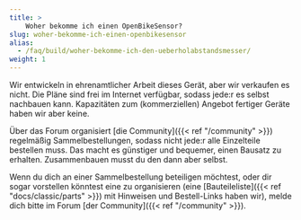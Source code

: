 ```yaml
---
title: >
    Woher bekomme ich einen OpenBikeSensor?
slug: woher-bekomme-ich-einen-openbikesensor
alias:
  - /faq/build/woher-bekomme-ich-den-ueberholabstandsmesser/
weight: 1
---
```


Wir entwickeln in ehrenamtlicher Arbeit dieses Gerät, aber wir verkaufen es
nicht. Die Pläne sind frei im Internet verfügbar, sodass jede:r es selbst
nachbauen kann. Kapazitäten zum (kommerziellen) Angebot fertiger Geräte haben
wir aber keine.

Über das Forum organisiert [die Community]({{< ref "/community" >}}) regelmäßig
Sammelbestellungen, sodass nicht jede:r alle Einzelteile bestellen muss. Das
macht es günstiger und bequemer, einen Bausatz zu erhalten. Zusammenbauen musst
du den dann aber selbst.

Wenn du dich an einer Sammelbestellung beteiligen möchtest, oder dir sogar
vorstellen könntest eine zu organisieren (eine [Bauteileliste]({{< ref
"docs/classic/parts" >}}) mit Hinweisen und Bestell-Links haben wir), melde
dich bitte im Forum [der Community]({{< ref "/community" >}}).
